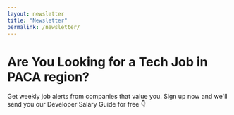 ```yaml
---
layout: newsletter
title: "Newsletter"
permalink: /newsletter/
---
```


# Are You Looking for a Tech Job in PACA region?

Get weekly job alerts from companies that value you. Sign up now and we'll send you our Developer Salary Guide for free 👇

